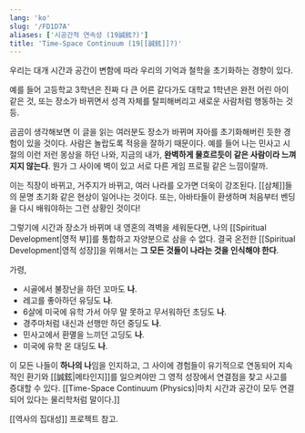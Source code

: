 ```yaml
---
lang: 'ko'
slug: '/FD1D7A'
aliases: ['시공간적 연속성 (19誠鉉?)']
title: 'Time-Space Continuum (19[[誠鉉]]?)'
---
```


우리는 대개 시간과 공간이 변함에 따라 우리의 기억과 철학을 초기화하는 경향이 있다.

예를 들어 고등학교 3학년은 진짜 다 큰 어른 같다가도 대학교 1학년은 완전 어린 아이 같은 것,
또는 장소가 바뀌면서 성격 자체를 탈피해버리고 새로운 사람처럼 행동하는 것 등.

곰곰이 생각해보면 이 글을 읽는 여러분도 장소가 바뀌며 자아를 초기화해버린 듯한 경험이 있을 것이다.
사람은 놀랍도록 적응을 잘하기 때문이다.
예를 들어 나는 민사고 시절의 이런 저런 몽상을 하던 나와,
지금의 내가, **완벽하게 물흐르듯이 같은 사람이라 느껴지지 않는다**.
뭔가 그 사이에 벽이 있고
서로 다른 게임 프로필 같은 느낌이랄까.

이는 직장이 바뀌고, 거주지가 바뀌고, 여러 나라를 오가면 더욱이 강조된다.
[[삼체]]들의 문명 초기화 같은 현상이 일어나는 것이다.
또는, 아바타들이 환생하며 처음부터 벤딩을 다시 배워야하는 그런 상황인 것이다!

그렇기에 시간과 장소가 바뀌며 내 영혼의 격벽을 세워둔다면, 나의 [[Spiritual Development|영적 부]]를 통합하고 자양분으로 삼을 수 없다.
결국 온전한 [[Spiritual Development|영적 성장]]을 위해서는 **그 모든 것들이 나라는 것을 인식해야 한다**.

가령,

- 시골에서 불장난을 하던 꼬마도 **나**.
- 레고를 좋아하던 유딩도 **나**.
- 6살에 미국에 유학 가서 아무 말 못하고 무서워하던 초딩도 **나**.
- 경주마처럼 내신과 선행만 하던 중딩도 **나**.
- 민사고에서 환멸을 느끼던 고딩도 **나**.
- 미국에 유학 온 대딩도 **나**.

이 모든 나들이 **하나의 나**임을 인지하고, 그 사이에 경험들이 유기적으로 연동되어 지속적인 환기와 [[誠鉉|메타인지]]를 일으켜야만 그 영적 성장에서 연결점을 찾고 사고를 증대할 수 있다. [[Time-Space Continuum (Physics)|마치 시간과 공간이 모두 연결되어 있다는 물리학처럼 말이다.]]

[[역사의 집대성]] 프로젝트 참고.
